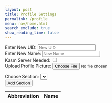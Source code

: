 ```yaml
---
layout: post
title: Profile Settings
permalink: /profile
menu: nav/home.html
search_exclude: true
show_reading_time: false
---
```


<div class="profile-container">
<div class="card">
    <form>
        <div>
            <label for="newUid">Enter New UID:</label>
            <input type="text" id="newUid" placeholder="New UID">
        </div>
         <div>
            <label for="newUid">Enter New Name:</label>
            <input type="text" id="newName" placeholder="New Name">
        </div>
        <div>
          <label for="kasmServerNeeded">Kasm Server Needed:</label>
          <input type="checkbox" id="kasmServerNeeded" onclick="toggleKasmServerNeeded()">
        </div>
        <label for="profilePicture">Upload Profile Picture:</label>
        <input type="file" id="profilePicture" accept="image/*" onchange="saveProfilePicture()">
        <div class="image-container" id="profileImageBox">
            <!-- Profile picture will be displayed here -->
        </div>
        <p id="profile-message" style="color: red;"></p>
        <div>
            <label for="sectionDropdown">Choose Section:</label>
            <select id="sectionDropdown">
                <!-- Options will be dynamically populated -->
            </select>
        </div>
        <div>
            <button type="button" onclick="addSection()">Add Section</button>
        </div>
        <table>
            <thead>
                <tr>
                    <th>Abbreviation</th>
                    <th>Name</th>
                </tr>
            </thead>
            <tbody id="profileResult">
                <!-- Table rows will be dynamically populated -->
            </tbody>
        </table>
    </form>
</div>
</div>

<script type="module">
 // Import fetchOptions from config.js
 import { pythonURI, fetchOptions, deleteData, postUpdate, putUpdate} from '{{site.baseurl}}/assets/js/api/config.js';

 // Global variable to hold predefined sections
 let predefinedSections = [];

 // Function to fetch  sections from kasm2_backend
 async function fetchPredefinedSections() {
     const URL = pythonURI + "/api/section";

     try {
         const response = await fetch(URL, fetchOptions);
         if (!response.ok) {
             throw new Error(`Failed to fetch predefined sections: ${response.status}`);
         }

         return await response.json();
     } catch (error) {
         console.error('Error fetching predefined sections:', error.message);
         return []; // Return empty array on error
     }
 }

 // Function to populate section dropdown menu
 function populateSectionDropdown(predefinedSections) {
     const sectionDropdown = document.getElementById('sectionDropdown');
     sectionDropdown.innerHTML = ''; // Clear existing options

     predefinedSections.forEach(section => {
         const option = document.createElement('option');
         option.value = section.abbreviation;
         option.textContent = `${section.abbreviation} - ${section.name}`;
         sectionDropdown.appendChild(option);
     });

     // Display sections in the table
     displayProfileSections();
 }

 // Global variable to hold user sections
 let userSections = [];

 // Function to add a section
 window.addSection = async function () {
     const dropdown = document.getElementById('sectionDropdown');
     const selectedOption = dropdown.options[dropdown.selectedIndex];
     const abbreviation = selectedOption.value;
     const name = selectedOption.textContent.split(' ').slice(1).join(' ');

     if (!abbreviation || !name) {
         document.getElementById('profile-message').textContent = 'Please select a section from the dropdown.';
         return;
     }

     // Clear error message
     document.getElementById('profile-message').textContent = '';

     // Add section to userSections array if not already added
     const sectionExists = userSections.some(section => section.abbreviation === abbreviation && section.name === name);
     if (!sectionExists) {
         userSections.push({ abbreviation, name });

         // Display added section in the table
         displayProfileSections();

         // Save sections immediately
         await saveSections();
     }
 }

 // Function to display added sections in the table
 function displayProfileSections() {
        const tableBody = document.getElementById('profileResult');
        tableBody.innerHTML = ''; // Clear existing rows

        // Create a new row and cell for each section
        userSections.forEach(section => {
            const tr = document.createElement('tr');
            const abbreviationCell = document.createElement('td');
            const nameCell = document.createElement('td');
            const actionCell = document.createElement('td');

            // Fill in the corresponding cells with data
            abbreviationCell.textContent = section.abbreviation;
            nameCell.textContent = section.name;

            const deleteButton = document.createElement('button');
            deleteButton.textContent = 'Delete';
            deleteButton.onclick = function() {
                deleteSection(section.abbreviation);
            };

            actionCell.appendChild(deleteButton);
            tr.appendChild(abbreviationCell);
            tr.appendChild(nameCell);
            tr.appendChild(actionCell);

            // Add the row to table
            tableBody.appendChild(tr);
        });
    }

 // Function to save sections in the specified format
 async function saveSections() {
    const sectionAbbreviations = userSections.map(section => section.abbreviation);

    const sectionsData = {
        sections: sectionAbbreviations
    };

    const URL = pythonURI + "/api/user/section";

    const options = {
        URL,
        body: sectionsData,
        message: 'profile-message',
        callback: async () => {
            console.log('Sections saved successfully!');
            await fetchDataAndPopulateTable();
        }
    };

    try {
        await postUpdate(options);
    } catch (error) {
        console.error('Error saving sections:', error.message);
        document.getElementById('profile-message').textContent = 'Error saving sections: ' + error.message;
    }
}

 // Function to fetch data from the backend and populate the table
 async function fetchDataAndPopulateTable() {
     const URL = pythonURI + "/api/user/section"; // Endpoint to fetch sections data

     try {
         const response = await fetch(URL, fetchOptions);
         if (!response.ok) {
             throw new Error(`Failed to fetch sections: ${response.status}`);
         }

         const sectionsData = await response.json();
         updateTableWithData(sectionsData); // Call function to update table with fetched data
     } catch (error) {
         console.error('Error fetching sections:', error.message);
         // Handle error display or fallback mechanism
     }
 }

 // Function to update table with fetched data
function updateTableWithData(data) {
    const tableBody = document.getElementById('profileResult');
  
   tableBody.innerHTML = '';

    data.sections.forEach((section, index) => {
        const tr = document.createElement('tr');
        const abbreviationCell = document.createElement('td');
        const nameCell = document.createElement('td');
        const deleteButton = document.createElement('button');

        abbreviationCell.textContent = section.abbreviation;
        nameCell.textContent = section.name;

        deleteButton.textContent = 'Delete';
        deleteButton.onclick = async function() {
        const URL = pythonURI + "/api/user/section";

    // Remove the row from the table
        tr.remove();

    // Create options object for delete request
     const options = {
        URL,
        body: { sections: [section.abbreviation] },
        message: 'profile-message', // Adjust the message area as needed
        callback: async () => {
            console.log('Section deleted successfully!');
            await fetchDataAndPopulateTable();
        }
    };

    try {
        await deleteData(options);
    } catch (error) {
        console.error('Error deleting section:', error.message);
        document.getElementById('profile-message').textContent = 'Error deleting section: ' + error.message;
    }
};

        nameCell.appendChild(deleteButton);
        tr.appendChild(abbreviationCell);
        tr.appendChild(nameCell);

        tableBody.appendChild(tr);
    });
}

 // Function to fetch user profile data
 async function fetchUserProfile() {
     const URL = pythonURI + "/api/id/pfp"; // Endpoint to fetch user profile data

     try {
         const response = await fetch(URL, fetchOptions);
         if (!response.ok) {
             throw new Error(`Failed to fetch user profile: ${response.status}`);
         }

         const profileData = await response.json();
         displayUserProfile(profileData);
     } catch (error) {
         console.error('Error fetching user profile:', error.message);
         // Handle error display or fallback mechanism
     }
 }

 // Function to display user profile data
 function displayUserProfile(profileData) {
     const profileImageBox = document.getElementById('profileImageBox');
     if (profileData.pfp) {
         const img = document.createElement('img');
         img.src = `data:image/jpeg;base64,${profileData.pfp}`;
         img.alt = 'Profile Picture';
         profileImageBox.innerHTML = ''; // Clear existing content
         profileImageBox.appendChild(img); // Append new image element
     } else {
         profileImageBox.innerHTML = '<p>No profile picture available.</p>';
     }

     // Display other profile information as needed
     // Example: Update HTML elements with profileData.username, profileData.email
 }

 // Function to save profile picture
 window.saveProfilePicture = async function () {

     const fileInput = document.getElementById('profilePicture');
     const file = fileInput.files[0];
     if (file) {
         const reader = new FileReader();
         reader.onload = function() {
             const profileImageBox = document.getElementById('profileImageBox');
             profileImageBox.innerHTML = `<img src="${reader.result}" alt="Profile Picture">`;
         };
         reader.readAsDataURL(file);
     }

     if (!file) return;

     try {
         const base64String = await convertToBase64(file);
         await sendProfilePicture(base64String);
         console.log('Profile picture uploaded successfully!');

     } catch (error) {
         console.error('Error uploading profile picture:', error.message);
         // Handle error display or fallback mechanism
     }
 }

 // Function to fetch profile picture data
 async function fetchProfilePictureData() {
     try {
         const response = await fetch('/api/id/pfp', {
             method: 'GET',
         });
         if (!response.ok) {
             throw new Error('Failed to fetch profile picture data');
         }
         const imageData = await response.json();
         return imageData; // Assuming the backend returns JSON data
     } catch (error) {
         console.error('Error fetching profile picture data:', error.message);
         throw error;
     }
 }

 // Function to convert file to base64
 async function convertToBase64(file) {
     return new Promise((resolve, reject) => {
         const reader = new FileReader();
         reader.onload = () => resolve(reader.result.split(',')[1]); // Remove the prefix part of the result
         reader.onerror = error => reject(error);
         reader.readAsDataURL(file);
     });
 }

 // Function to send profile picture to server
async function sendProfilePicture(base64String) {
    const URL = pythonURI + "/api/id/pfp"; // Adjust endpoint as needed

    // Create options object for PUT request
    const options = {
        URL,
        body: { pfp: base64String },
        message: 'profile-message', // Adjust the message area as needed
        callback: () => {
            console.log('Profile picture uploaded successfully!');
            // Handle success response as needed
        }
    };

    try {
        await putUpdate(options);
    } catch (error) {
        console.error('Error uploading profile picture:', error.message);
        document.getElementById('profile-message').textContent = 'Error uploading profile picture: ' + error.message;
    }
}
   // Function to update UI with new UID and change placeholder
window.updateUidField = function(newUid) {
   const uidInput = document.getElementById('newUid');
   uidInput.value = newUid;
   uidInput.placeholder = newUid;
}

// Function to update UI with new Name and change placeholder
window.updateNameField = function(newName) {
   const nameInput = document.getElementById('newName');
   nameInput.value = newName;
   nameInput.placeholder = newName;
}

 // Function to change UID
window.changeUid = async function(uid) {
    if (uid) {
        const URL = pythonURI + "/api/user"; // Adjusted endpoint

        const options = {
            URL,
            body: { uid },
            message: 'uid-message', // Adjust the message area as needed
            callback: () => {
                console.log('UID updated successfully!');
                window.updateUidField(uid);
                window.location.href = '/portfolio_2025/login'
            }
        };

        try {
            await putUpdate(options);
        } catch (error) {
            console.error('Error updating UID:', error.message);
            document.getElementById('uid-message').textContent = 'Error updating UID: ' + error.message;
        }
    }
}

// Function to change Name
window.changeName = async function(name) {
    if (name) {
        const URL = pythonURI + "/api/user"; 
        const options = {
            URL,
            body: { name },
            message: 'name-message',
            callback: () => {
                console.log('Name updated successfully!');
                window.updateNameField(name);
            }
        };
        try {
            await putUpdate(options);
        } catch (error) {
            console.error('Error updating Name:', error.message);
            document.getElementById('name-message').textContent = 'Error updating Name: ' + error.message;
        }
    }
}

 // Event listener to trigger updateUid function when UID field is changed
 document.getElementById('newUid').addEventListener('change', function() {
     const uid = this.value;
     window.changeUid(uid);

 });

 // Event listener to trigger updateName function when Name field is changed
 document.getElementById('newName').addEventListener('change', function() {
     const name = this.value;
     window.changeName(name);

 });

window.fetchKasmServerNeeded = async function() {
  const URL = pythonURI + "/api/id"; // Adjusted endpoint
  try {
      const response = await fetch(URL, fetchOptions);
      if (!response.ok) {
          throw new Error(`Failed to fetch kasm_server_needed: ${response.status}`);
      }
      const userData = await response.json();
      const kasmServerNeeded = userData.kasm_server_needed
      // Update checkbox state based on fetched value
      const checkbox = document.getElementById('kasmServerNeeded');
      checkbox.checked = kasmServerNeeded;
  } catch (error) {
      console.error('Error fetching kasm_server_needed:', error.message);
      // Handle error display or fallback mechanism
  }
};

// Function to toggle kasm_server_needed attribute on checkbox change
window.toggleKasmServerNeeded = async function() {
    const checkbox = document.getElementById('kasmServerNeeded');
    const newKasmServerNeeded = checkbox.checked;
    const URL = pythonURI + "/api/user"; // Adjusted endpoint
    const options = {
        URL,
        body: { kasm_server_needed: newKasmServerNeeded },
        message: 'kasm-server-message', // Adjust the message area as needed
        callback: () => {
            console.log('Kasm Server Needed updated successfully!');
        }
    };

    try {
        await putUpdate(options);
    } catch (error) {
        console.error('Error updating kasm_server_needed:', error.message);
        document.getElementById('kasm-server-message').textContent = 'Error updating kasm_server_needed: ' + error.message;
    }
}
    window.fetchUid = async function() {
     const URL = pythonURI + "/api/id"; // Adjusted endpoint

     try {
         const response = await fetch(URL, fetchOptions);
         if (!response.ok) {
             throw new Error(`Failed to fetch UID: ${response.status}`);
         }

         const data = await response.json();
         return data.uid;
     } catch (error) {
         console.error('Error fetching UID:', error.message);
         return null;
     }
 };

 // Function to fetch Name from backend
 window.fetchName = async function() {
     const URL = pythonURI + "/api/id"; // Adjusted endpoint

     try {
         const response = await fetch(URL, fetchOptions);
         if (!response.ok) {
             throw new Error(`Failed to fetch Name: ${response.status}`);
         }

         const data = await response.json();
         return data.name;
     } catch (error) {
         console.error('Error fetching Name:', error.message);
         return null;
     }
 };

 // Function to set placeholders for UID and Name
 window.setPlaceholders = async function() {
     const uidInput = document.getElementById('newUid');
     const nameInput = document.getElementById('newName');

     try {
         const uid = await window.fetchUid();
         const name = await window.fetchName();

         if (uid !== null) {
             uidInput.placeholder = uid;
         }
         if (name !== null) {
             nameInput.placeholder = name;
         }
     } catch (error) {
         console.error('Error setting placeholders:', error.message);
     }
 };

 // Call fetchPredefinedSections and initializeProfileSetup when DOM content is loaded
 document.addEventListener('DOMContentLoaded', async function () {
     try {
         predefinedSections = await fetchPredefinedSections();
         console.log('Predefined Sections:', predefinedSections);
         populateSectionDropdown(predefinedSections); // Populate dropdown with fetched sections
         await fetchUserProfile(); // Fetch user profile data
         await fetchDataAndPopulateTable(); // Fetch and populate table with user sections
         await fetchKasmServerNeeded();
         await setPlaceholders();
     } catch (error) {
         console.error('Initialization error:', error.message);
         // Handle initialization error gracefully
     }
 });

</script>
